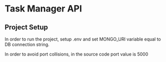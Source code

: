 
# Task Manager API

## Project Setup

In order to run the project, setup .env and set MONGO_URI variable equal to DB connection string.

In order to avoid port collisions, in the source code port value is 5000
